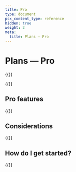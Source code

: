 ```yaml
---
title: Pro
type: document
pcx_content_type: reference
hidden: true
weight: 2
meta:
  title: Plans — Pro
---
```


# Plans — Pro

{{<render file="_plan-intro.md">}}

{{<render file="_buttons-plan-pages.md">}}

## Pro features

{{<render file="_about-plan-pro.md">}}

## Considerations

{{<render file="_about-plan-considerations.md">}}

## How do I get started?

{{<render file="_plan-get-started.md">}}
